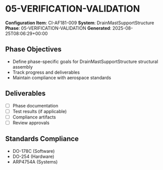 # 05-VERIFICATION-VALIDATION

**Configuration Item**: CI-AF181-009
**System**: DrainMastSupportStructure
**Phase**: 05-VERIFICATION-VALIDATION
**Generated**: 2025-08-25T08:06:29+00:00

## Phase Objectives
- Define phase-specific goals for DrainMastSupportStructure structural assembly
- Track progress and deliverables
- Maintain compliance with aerospace standards

## Deliverables
- [ ] Phase documentation
- [ ] Test results (if applicable)
- [ ] Compliance artifacts
- [ ] Review approvals

## Standards Compliance
- DO-178C (Software)
- DO-254 (Hardware)
- ARP4754A (Systems)

